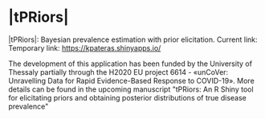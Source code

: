 # |tPRiors|

 |tPRiors|: Bayesian prevalence estimation with prior elicitation. Current link: Temporary link: https://kpateras.shinyapps.io/

The development of this application has been funded by the University of Thessaly partially through the H2020 EU project 6614 - «unCoVer: Unravelling Data for Rapid Evidence-Based Response to COVID-19». More details can be found in the upcoming manuscript "tPRiors: An R Shiny tool for elicitating priors and obtaining posterior distributions of true disease prevalence"
